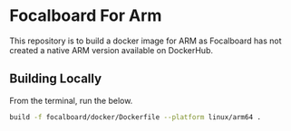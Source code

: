 
# Focalboard For Arm

This repository is to build a docker image for ARM as Focalboard has not created a native ARM version available on DockerHub.

## Building Locally

From the terminal, run the below.

```bash
build -f focalboard/docker/Dockerfile --platform linux/arm64 .
```
